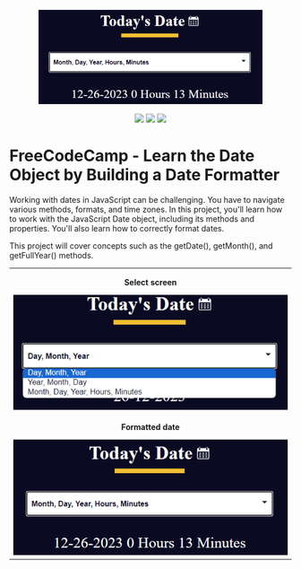 <p align="center">
  <a href="https://edtonatto.github.io/FREECODECAMP-JavaScript-DateFormatter/" target="_blank"><img src="./img/date-formatter-formatted.png" width="400px" /></a>
</p>

<div align="center">
  <a><img src="https://img.shields.io/badge/version-1.0.0-blue"/></a>
  <a href="https://github.com/EdTonatto/FREECODECAMP-JavaScript-DateFormatter/actions/workflows/pages/pages-build-deployment"><img src="https://github.com/EdTonatto/FREECODECAMP-JavaScript-DateFormatter/actions/workflows/pages/pages-build-deployment/badge.svg"/></a>
  <a href="https://github.com/EdTonatto/FREECODECAMP-JavaScript-DateFormatter/blob/main/LICENSE"><img src="https://img.shields.io/github/license/EdTonatto/FREECODECAMP-JavaScript-DateFormatter.svg"/></a>
</div>

# FreeCodeCamp - Learn the Date Object by Building a Date Formatter
Working with dates in JavaScript can be challenging. You have to navigate various methods, formats, and time zones. In this project, you'll learn how to work with the JavaScript Date object, including its methods and properties. You'll also learn how to correctly format dates.

This project will cover concepts such as the getDate(), getMonth(), and getFullYear() methods.

<div id="images" align="center">
  <table>
    <tr>
      <td align="center">
        <strong><p>Select screen</p></strong>
        <img src="./img/date-formatter-select.png"/>
      </td>
    </tr>
    <tr>
      <td align="center">
        <strong><p>Formatted date</p></strong>
        <img src="./img/date-formatter-formatted.png"/>
      </td>
    </tr>
  </table>
</div>
